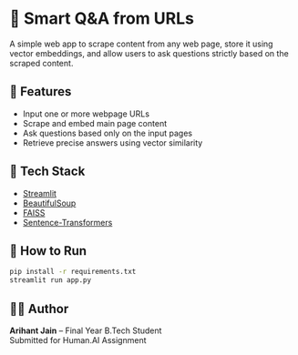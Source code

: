 # 📄 Smart Q&A from URLs

A simple web app to scrape content from any web page, store it using vector embeddings, and allow users to ask questions strictly based on the scraped content.

## 🔧 Features
- Input one or more webpage URLs
- Scrape and embed main page content
- Ask questions based only on the input pages
- Retrieve precise answers using vector similarity

## 🧠 Tech Stack
- [Streamlit](https://streamlit.io)
- [BeautifulSoup](https://www.crummy.com/software/BeautifulSoup/)
- [FAISS](https://github.com/facebookresearch/faiss)
- [Sentence-Transformers](https://www.sbert.net/)

## 🚀 How to Run

```bash
pip install -r requirements.txt
streamlit run app.py
```

## 👨‍💻 Author
**Arihant Jain** – Final Year B.Tech Student  
Submitted for Human.AI Assignment
